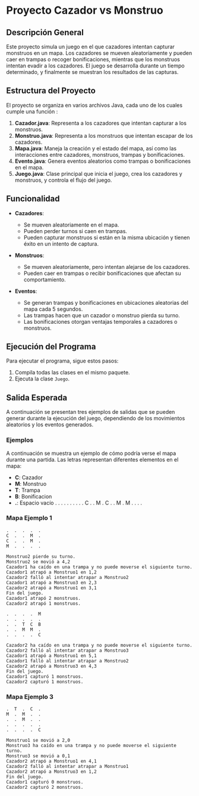# Proyecto Cazador vs Monstruo

## Descripción General

Este proyecto simula un juego en el que cazadores intentan capturar monstruos en un mapa. Los cazadores se mueven aleatoriamente y pueden caer en trampas o recoger bonificaciones, mientras que los monstruos intentan evadir a los cazadores. El juego se desarrolla durante un tiempo determinado, y finalmente se muestran los resultados de las capturas.

## Estructura del Proyecto

El proyecto se organiza en varios archivos Java, cada uno de los cuales cumple una función :

1. **Cazador.java**: Representa a los cazadores que intentan capturar a los monstruos.
2. **Monstruo.java**: Representa a los monstruos que intentan escapar de los cazadores.
3. **Mapa.java**: Maneja la creación y el estado del mapa, así como las interacciones entre cazadores, monstruos, trampas y bonificaciones.
4. **Evento.java**: Genera eventos aleatorios como trampas o bonificaciones en el mapa.
5. **Juego.java**: Clase principal que inicia el juego, crea los cazadores y monstruos, y controla el flujo del juego.

## Funcionalidad

- **Cazadores**:
  - Se mueven aleatoriamente en el mapa.
  - Pueden perder turnos si caen en trampas.
  - Pueden capturar monstruos si están en la misma ubicación y tienen éxito en un intento de captura.

- **Monstruos**:
  - Se mueven aleatoriamente, pero intentan alejarse de los cazadores.
  - Pueden caer en trampas o recibir bonificaciones que afectan su comportamiento.

- **Eventos**:
  - Se generan trampas y bonificaciones en ubicaciones aleatorias del mapa cada 5 segundos.
  - Las trampas hacen que un cazador o monstruo pierda su turno.
  - Las bonificaciones otorgan ventajas temporales a cazadores o monstruos.

## Ejecución del Programa

Para ejecutar el programa, sigue estos pasos:

1. Compila todas las clases en el mismo paquete.
2. Ejecuta la clase `Juego`.

## Salida Esperada

A continuación se presentan tres ejemplos de salidas que se pueden generar durante la ejecución del juego, dependiendo de los movimientos aleatorios y los eventos generados.

### Ejemplos 

A continuación se muestra un ejemplo de cómo podría verse el mapa durante una partida. Las letras representan diferentes elementos en el mapa:

- **C**: Cazador
- **M**: Monstruo
- **T**: Trampa
- **B**: Bonificacion
- **.**: Espacio vacío
.  .  .  .  .
.  .  .  .  .
C  .  .  M  .
C  .  .  M  .
M  .  .  .  .

### Mapa Ejemplo 1

```plaintext
.  .  .  .  .
C  .  .  M  .
C  .  .  M  .
M  .  .  .  .

Monstruo2 pierde su turno.
Monstruo2 se movió a 4,2
Cazador1 ha caído en una trampa y no puede moverse el siguiente turno.
Cazador1 atrapó a Monstruo1 en 1,2
Cazador2 falló al intentar atrapar a Monstruo2
Cazador1 atrapó a Monstruo3 en 2,3
Cazador2 atrapó a Monstruo1 en 3,1
Fin del juego.
Cazador1 atrapó 2 monstruos.
Cazador2 atrapó 1 monstruos.
```


```plaintext
.  .  .  .  M
.  .  .  .  .
.  .  T  C  B
.  .  M  M  .
.  .  .  .  C

Cazador2 ha caído en una trampa y no puede moverse el siguiente turno.
Cazador2 falló al intentar atrapar a Monstruo3
Cazador1 atrapó a Monstruo1 en 5,1
Cazador1 falló al intentar atrapar a Monstruo2
Cazador2 atrapó a Monstruo3 en 4,3
Fin del juego.
Cazador1 capturó 1 monstruos.
Cazador2 capturó 1 monstruos.
```


### Mapa Ejemplo 3



```plaintext
.  T  .  C  .
M  .  M  .  .
.  .  M  .  .
.  .  .  .  .
.  .  .  .  C

Monstruo1 se movió a 2,0
Monstruo3 ha caído en una trampa y no puede moverse el siguiente turno.
Monstruo3 se movió a 0,1
Cazador2 atrapó a Monstruo1 en 4,1
Cazador2 falló al intentar atrapar a Monstruo1
Cazador2 atrapó a Monstruo3 en 1,2
Fin del juego.
Cazador1 capturó 0 monstruos.
Cazador2 capturó 2 monstruos.
```
